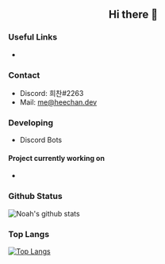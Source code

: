 <h2 align="center">Hi there 👋</h2>

### Useful Links

- 

### Contact

- Discord: 희찬#2263
- Mail: [me@heechan.dev](mailto:me@heechan.dev)

### Developing

- Discord Bots

#### Project currently working on

- 

### Github Status

![Noah's github stats](https://github-readme-stats.vercel.app/api?username=noah-hc&bg_color=000000&title_color=fff&text_color=fff&show_icons=true&count_private=true)

### Top Langs

[![Top Langs](https://github-readme-stats.vercel.app/api/top-langs/?username=noah-hc&bg_color=000000&title_color=fff&text_color=fff)](https://github.com/noah-hc/github-readme-stats)
